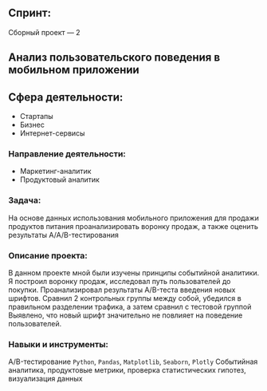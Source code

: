 ## Спринт:
Сборный проект — 2 

##   Анализ пользовательского поведения в мобильном приложении


## Сфера деятельности:
- Стартапы
- Бизнес
- Интернет-сервисы

### Направление деятельности:
- Маркетинг-аналитик
- Продуктовый аналитик

### Задача:
На основе данных использования мобильного приложения для продажи продуктов питания проанализировать воронку продаж, а также оценить результаты A/A/B-тестирования 

### Описание проекта:
В данном проекте мной были изучены принципы событийной аналитики. Я построил
воронку продаж, исследовал путь пользователей до покупки. Проанализировал
результаты A/B-теста введения новых шрифтов. Сравнил 2 контрольных группы между
собой, убедился в правильном разделении трафика, а затем сравнил с тестовой группой
Выявлено, что новый шрифт значительно не повлияет на поведение пользователей.

### Навыки и инструменты:
A/B-тестирование
`Python`, `Pandas`, `Matplotlib`, `Seaborn`, `Plotly`
Cобытийная аналитика, продуктовые метрики, проверка статистических гипотез, визуализация данных
